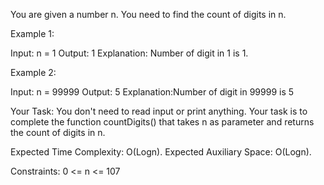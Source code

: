
You are given a number n. You need to find the count of digits in n.

Example 1:

Input:
n = 1
Output: 1
Explanation: Number of digit in 1 is 1.

Example 2:

Input:
n  = 99999
Output: 5
Explanation:Number of digit in 99999 is 5

Your Task:
You don't need to read input or print anything. Your task is to complete the function countDigits() that takes n as parameter and returns the count of digits in n.

Expected Time Complexity: O(Logn).
Expected Auxiliary Space: O(Logn).

Constraints:
0 <= n <= 107
